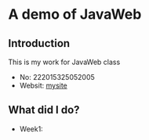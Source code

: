 # A demo of JavaWeb


## Introduction
This is my work for JavaWeb class
- No: 222015325052005
- Websit: [mysite](120.79.76.125)

## What did I do?
- Week1:
